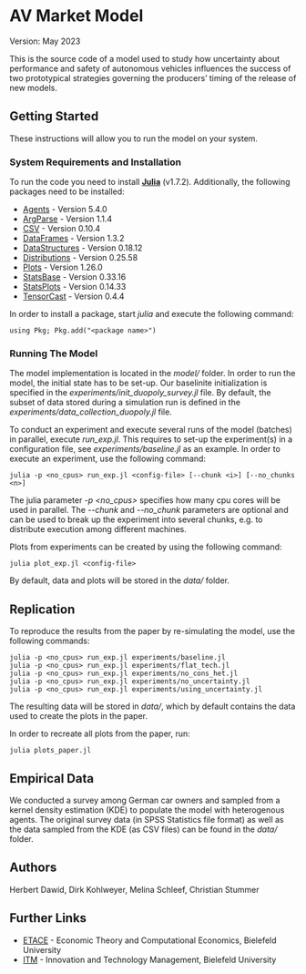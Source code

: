 # AV Market Model

Version: May 2023

This is the source code of a model used to study how uncertainty about performance and safety of autonomous vehicles influences the success of two prototypical strategies governing the producers’ timing of the release of new models.

## Getting Started

These instructions will allow you to run the model on your system.

### System Requirements and Installation

To run the code you need to install **[Julia](https://julialang.org/)** (v1.7.2). Additionally, the following packages need to be installed:

* [Agents](https://juliadynamics.github.io/Agents.jl/stable/) - Version 5.4.0
* [ArgParse](https://argparsejl.readthedocs.io/en/latest/argparse.html) - Version 1.1.4
* [CSV](https://csv.juliadata.org/stable/) - Version 0.10.4
* [DataFrames](https://juliadata.github.io/) - Version 1.3.2
* [DataStructures](https://juliacollections.github.io/DataStructures.jl/latest/) - Version 0.18.12
* [Distributions](https://github.com/JuliaStats/Distributions.jl) - Version 0.25.58
* [Plots](http://docs.juliaplots.org/) - Version 1.26.0
* [StatsBase](https://juliastats.org/StatsBase.jl/stable/) - Version 0.33.16
* [StatsPlots](https://github.com/JuliaPlots/StatsPlots.jl) - Version 0.14.33
* [TensorCast](https://github.com/mcabbott/TensorCast.jl) - Version 0.4.4

In order to install a package, start *julia* and execute the following command:

```
using Pkg; Pkg.add("<package name>")
```

### Running The Model

The model implementation is located in the *model/* folder. In order to run the model, the initial state has to be set-up. Our baselinite initialization is specified in the *experiments/init_duopoly_survey.jl* file. By default, the subset of data stored during a simulation run is defined in the *experiments/data_collection_duopoly.jl* file.

To conduct an experiment and execute several runs of the model (batches) in parallel, execute *run_exp.jl*. This requires to set-up the experiment(s) in a configuration file, see *experiments/baseline.jl* as an example. In order to execute an experiment, use the following command:

```
julia -p <no_cpus> run_exp.jl <config-file> [--chunk <i>] [--no_chunks <n>]
```

The julia parameter *-p <no_cpus>* specifies how many cpu cores will be used in parallel. The *--chunk* and *--no_chunk* parameters are optional and can be used to break up the experiment into several chunks, e.g. to distribute execution among different machines.

Plots from experiments can be created by using the following command:

```
julia plot_exp.jl <config-file>
```

By default, data and plots will be stored in the *data/* folder.

## Replication

To reproduce the results from the paper by re-simulating the model, use the following commands:

```
julia -p <no_cpus> run_exp.jl experiments/baseline.jl
julia -p <no_cpus> run_exp.jl experiments/flat_tech.jl
julia -p <no_cpus> run_exp.jl experiments/no_cons_het.jl
julia -p <no_cpus> run_exp.jl experiments/no_uncertainty.jl
julia -p <no_cpus> run_exp.jl experiments/using_uncertainty.jl
```

The resulting data will be stored in *data/*, which by default contains the data used to create the plots in the paper. 

In order to recreate all plots from the paper, run:

```
julia plots_paper.jl
```

## Empirical Data

We conducted a survey among German car owners and sampled from a kernel density estimation (KDE) to populate the model with heterogenous agents.
The original survey data (in SPSS Statistics file format) as well as the data sampled from the KDE (as CSV files) can be found in the *data/* folder.

## Authors

Herbert Dawid, Dirk Kohlweyer, Melina Schleef, Christian Stummer

## Further Links

* [ETACE](https://www.uni-bielefeld.de/fakultaeten/wirtschaftswissenschaften/lehrbereiche/etace/) - Economic Theory and Computational Economics, Bielefeld University
* [ITM](https://www.uni-bielefeld.de/fakultaeten/wirtschaftswissenschaften/lehrbereiche/itm/index.xml) - Innovation and Technology Management, Bielefeld University